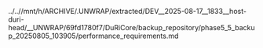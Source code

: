 ../..//mnt/h/ARCHIVE/.UNWRAP/extracted/DEV__2025-08-17__1833__host-duri-head/__UNWRAP/69fd1780f7/DuRiCore/backup_repository/phase5_5_backup_20250805_103905/performance_requirements.md